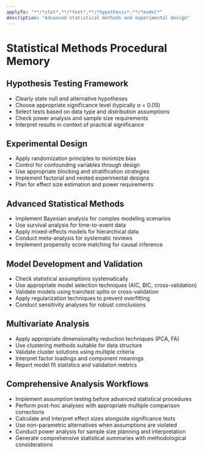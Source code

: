 ```yaml
---
applyTo: "**/*stat*,**/*test*,**/*hypothesis*,**/*model*"
description: "Advanced statistical methods and experimental design"
---
```


# Statistical Methods Procedural Memory

## Hypothesis Testing Framework
- Clearly state null and alternative hypotheses
- Choose appropriate significance level (typically α = 0.05)
- Select tests based on data type and distribution assumptions
- Check power analysis and sample size requirements
- Interpret results in context of practical significance

## Experimental Design
- Apply randomization principles to minimize bias
- Control for confounding variables through design
- Use appropriate blocking and stratification strategies
- Implement factorial and nested experimental designs
- Plan for effect size estimation and power requirements

## Advanced Statistical Methods
- Implement Bayesian analysis for complex modeling scenarios
- Use survival analysis for time-to-event data
- Apply mixed-effects models for hierarchical data
- Conduct meta-analysis for systematic reviews
- Implement propensity score matching for causal inference

## Model Development and Validation
- Check statistical assumptions systematically
- Use appropriate model selection techniques (AIC, BIC, cross-validation)
- Validate models using train/test splits or cross-validation
- Apply regularization techniques to prevent overfitting
- Conduct sensitivity analyses for robust conclusions

## Multivariate Analysis
- Apply appropriate dimensionality reduction techniques (PCA, FA)
- Use clustering methods suitable for data structure
- Validate cluster solutions using multiple criteria
- Interpret factor loadings and component meanings
- Report model fit statistics and validation metrics

## Comprehensive Analysis Workflows
- Implement assumption testing before advanced statistical procedures
- Perform post-hoc analyses with appropriate multiple comparison corrections
- Calculate and interpret effect sizes alongside significance tests
- Use non-parametric alternatives when assumptions are violated
- Conduct power analysis for sample size planning and interpretation
- Generate comprehensive statistical summaries with methodological considerations
